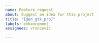 ```yaml
---
name: Feature request
about: Suggest an idea for this project
title: "[gen_gtk_pro]"
labels: enhancement
assignees: vroncevic

---
```




